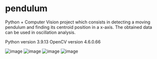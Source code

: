 # pendulum
Python + Computer Vision project which consists in detecting a moving pendulum and finding its centroid position in a x-axis. The obtained data can be used in oscillation analysis. 

Python version 3.9.13
OpenCV version 4.6.0.66

![image](https://user-images.githubusercontent.com/101156671/211343247-baa087ba-6f71-4808-8a78-74a51e27be58.png)
![image](https://user-images.githubusercontent.com/101156671/211343394-3dc2432c-33f2-46e5-855e-b8d850e621eb.png)
![image](https://user-images.githubusercontent.com/101156671/211343617-5cd1712b-b6a9-47fc-a8be-78b30c62734a.png)
![image](https://user-images.githubusercontent.com/101156671/211343675-91c96a38-7fac-42ce-9761-ecff2ff1f05a.png)
